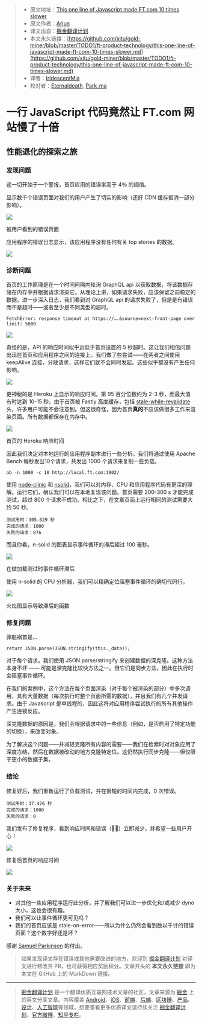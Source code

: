 > * 原文地址：[This one line of Javascript made FT.com 10 times slower](https://medium.com/ft-product-technology/this-one-line-of-javascript-made-ft-com-10-times-slower-5afb02bfd93f)
> * 原文作者：[Arjun](https://medium.com/@adgad?source=post_header_lockup)
> * 译文出自：[掘金翻译计划](https://github.com/xitu/gold-miner)
> * 本文永久链接：[https://github.com/xitu/gold-miner/blob/master/TODO1/ft-product-technology/this-one-line-of-javascript-made-ft-com-10-times-slower.md](https://github.com/xitu/gold-miner/blob/master/TODO1/ft-product-technology/this-one-line-of-javascript-made-ft-com-10-times-slower.md)
> * 译者：[IridescentMia](https://github.com/IridescentMia)
> * 校对者：[Eternaldeath](https://github.com/Eternaldeath), [Park-ma](https://github.com/Park-ma)

# 一行 JavaScript 代码竟然让 FT.com 网站慢了十倍

## 性能退化的探索之旅

### 发现问题

这一切开始于一个警报，首页应用的错误率高于 4％ 的阈值。

显示数千个错误页面对我们的用户产生了切实的影响（还好 CDN 缓存抵消一部分影响）。

![](https://cdn-images-1.medium.com/max/800/0*NulY2pOWG5_EEmKq)

被用户看到的错误页面

应用程序的错误日志显示，该应用程序没有任何有关 top stories 的数据。

![](https://cdn-images-1.medium.com/max/800/0*sctKUx9eZMjK3ecQ)

### 诊断问题

首页的工作原理是在一个时间间隔内轮询 GraphQL api 以获取数据，将该数据存储在内存中并根据请求渲染它。从理论上讲，如果请求失败，应该保留之前稳定的数据。进一步深入日志，我们看到对 GraphQL api 的请求失败了，但是是有错误而不是超时——或者至少是不同类型的超时。

```
FetchError: response timeout at https://….&source=next-front-page over limit: 5000
```

![](https://cdn-images-1.medium.com/max/800/0*QGxZjzHsATzwm8WF)

奇怪的是，API 的响应时间似乎远低于首页设置的 5 秒超时。这让我们相信问题出现在首页和应用程序之间的连接上。我们做了些尝试——在两者之间使用 keepAlive 连接，分散请求，这样它们就不会同时发起。这些似乎都没有产生任何影响。

![](https://cdn-images-1.medium.com/max/800/0*dFdztWjeKbMtWdLx)

更神秘的是 Heroku 上显示的响应时间。第 95 百分位数约为 2-3 秒，而最大值有时达到 10-15 秒。由于首页被 Fastly 高度缓存，包括 [stale-while-revalidate](https://docs.fastly.com/guides/performance-tuning/serving-stale-content.html) 头，许多用户可能不会注意到。但这很奇怪，因为首页**真的**不应该做很多工作来渲染页面。所有数据都保存在内存中。

![](https://cdn-images-1.medium.com/max/800/0*0KSUFEF86Vmgjq8S)

首页的 Heroku 响应时间

因此我们决定对本地运行的应用程序副本进行一些分析。我们将通过使用 Apache Bench 每秒发出10个请求，共发出 1000 个请求来复制一些负载。

```
ab -n 1000 -c 10 http://local.ft.com:3002/
```

使用 [node-clinic](https://www.nearform.com/blog/introducing-node-clinic-a-performance-toolkit-for-node-js-developers/) 和 [nsolid](https://nodesource.com/products/nsolid)，我们可以对内存、CPU 和应用程序代码有更深的理解。运行它们，确认我们可以在本地复现该问题。首页需要 200-300 s 才能完成测试，超过 800 个请求不成功。相比之下，在文章页面上运行相同的测试需要大约 50 秒。

```
测试用时：305.629 秒
完成的请求：1000
失败的请求：876
```

而且你看，n-solid 的图表显示事件循环的滞后超过 100 毫秒。

![](https://cdn-images-1.medium.com/max/800/0*VJC8ZG_P-WR28cvR)

在做加载测试时事件循环滞后

使用 n-solid 的 CPU 分析器，我们可以精确定位阻塞事件循环的确切代码行。

![](https://cdn-images-1.medium.com/max/800/0*nhC_5jlhKw7uqOL6)

火焰图显示导致滞后的函数

### 修复问题

罪魁祸首是...

```
return JSON.parse(JSON.stringify(this._data));
```

对于每个请求，我们使用 JSON.parse/stringify 来创建数据的深克隆。这种方法本身不坏 —— 可能是深克隆比较快方法之一。但它们是同步方法，因此在执行时会阻塞事件循环。

在我们的案例中，这个方法在每个页面渲染（对于每个被渲染的部分）中多次调用，具有大量数据（每次执行时整个页面所需的数据），并且我们有几个并发请求。由于 Javascript 是单线程的，因此这将对应用程序尝试执行的所有其他操作产生连锁反应。

深克隆数据的原因是，我们会根据请求中的一些信息（例如，是否启用了特定功能的切换），来改变对象。

为了解决这个问题——并减轻克隆所有内容的需要——我们在检索时对对象应用了深度冻结，然后在数据被改动的地方克隆特定位。这仍然执行同步克隆——但仅限于更小的数据子集。

### 结论

修复好后，我们重新运行了负载测试，并在很短的时间内完成，0 次错误。

```
测试用时：37.476 秒
完成的请求：1000
失败的请求：0
```

我们发布了修复程序，看到响应时间和错误（🤞🏼）立即减少，并希望一些用户开心！

![](https://cdn-images-1.medium.com/max/800/1*zsJVZsXvp39EDlv8vAOk2w.png)

修复后首页的响应时间

![](https://cdn-images-1.medium.com/max/800/1*ASzi7PZfAIVLLQr5ybNZzw.png)

### 关于未来

* 对其他一些应用程序运行此分析，并了解我们可以进一步优化和/或减少 dyno 大小，这也会很有趣。
* 我们可以让事件循环更可见吗？
* 我们的首页应该是 stale-on-error——所以为什么仍然会看到数以千计的错误页面？这个数字好还是坏？

感谢 [Samuel Parkinson](https://medium.com/@samparkinson_?source=post_page) 的付出。

> 如果发现译文存在错误或其他需要改进的地方，欢迎到 [掘金翻译计划](https://github.com/xitu/gold-miner) 对译文进行修改并 PR，也可获得相应奖励积分。文章开头的 **本文永久链接** 即为本文在 GitHub 上的 MarkDown 链接。


---

> [掘金翻译计划](https://github.com/xitu/gold-miner) 是一个翻译优质互联网技术文章的社区，文章来源为 [掘金](https://juejin.im) 上的英文分享文章。内容覆盖 [Android](https://github.com/xitu/gold-miner#android)、[iOS](https://github.com/xitu/gold-miner#ios)、[前端](https://github.com/xitu/gold-miner#前端)、[后端](https://github.com/xitu/gold-miner#后端)、[区块链](https://github.com/xitu/gold-miner#区块链)、[产品](https://github.com/xitu/gold-miner#产品)、[设计](https://github.com/xitu/gold-miner#设计)、[人工智能](https://github.com/xitu/gold-miner#人工智能)等领域，想要查看更多优质译文请持续关注 [掘金翻译计划](https://github.com/xitu/gold-miner)、[官方微博](http://weibo.com/juejinfanyi)、[知乎专栏](https://zhuanlan.zhihu.com/juejinfanyi)。
